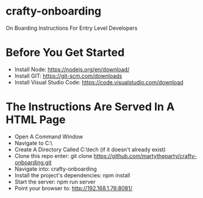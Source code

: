 # crafty-onboarding
On Boarding Instructions For Entry Level Developers

# Before You Get Started
- Install Node: https://nodejs.org/en/download/
- Install GIT: https://git-scm.com/downloads
- Install Visual Studio Code: https://code.visualstudio.com/download

# The Instructions Are Served In A HTML Page
- Open A Command Window
- Navigate to C:\
- Create A Directory Called C:\tech (if it doesn't already exist)
- Clone this repo enter: git clone https://github.com/martytheparty/crafty-onboarding.git
- Navigate into: crafty-onboarding
- Install the project's dependencies: npm install
- Start the server: npm run server
- Point your browser to: http://192.168.1.76:8081/
